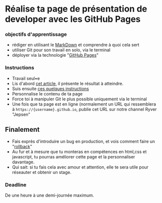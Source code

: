 # Réalise ta page de présentation de developer avec les GitHub Pages

### objectifs d'apprentissage
- rédiger en utilisant le [MarkDown](https://guides.github.com/features/mastering-markdown/) et comprendre à quoi cela sert
- utiliser Git pour son travail en solo, via le terminal
- déployer via la technologie "[GitHub Pages](https://pages.github.com/)"


### Instructions
- Travail seul•e
- Lis d'abord [cet article](https://dev.to/flexdinesh/create-your-developer-landing-page-with-github-pages---42jk), il présente le résultat à atteindre.
- Suis ensuite [ces quelques instructions](https://github.com/flexdinesh/dev-landing-page#github-pages)
- Personnalise le contenu de ta page
- Force toi à manipuler Git le plus possible uniquement via le terminal
- Une fois que ta page est en ligne (normalement un URL qui ressemblera à `https://{username}.github.io`, publie cet URL sur notre channel Ryver "Jepsen"

## Finalement
- Fais exprès d'introduire un bug en production, et vois comment faire un "[rollback](http://lmgtfy.com/?q=git+rollback+how-to)"
- Au fur et à mesure que tu monteras en compétences en html,css et javascript, tu pourras améliorer cette page et la personnaliser davantage. 
- Qui sait: si tu fais cela avec amour et attention, elle te sera utile pour réseauter et obtenir un stage.


### Deadline
De une heure à une demi-journée maximum.


